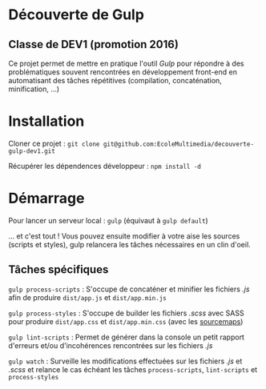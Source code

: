 # Découverte de Gulp

## Classe de DEV1 (promotion 2016)

Ce projet permet de mettre en pratique l'outil *Gulp* pour répondre à des problématiques souvent rencontrées en développement front-end en automatisant des tâches répétitives (compilation, concaténation, minification, ...)

# Installation

Cloner ce projet : `git clone git@github.com:EcoleMultimedia/decouverte-gulp-dev1.git`

Récupérer les dépendences développeur : `npm install -d`

# Démarrage

Pour lancer un serveur local : `gulp` (équivaut à `gulp default`)

... et c'est tout ! Vous pouvez ensuite modifier à votre aise les sources (scripts et styles), gulp relancera les tâches nécessaires en un clin d'oeil.

## Tâches spécifiques

`gulp process-scripts` : S'occupe de concaténer et minifier les fichiers *.js* afin de produire `dist/app.js` et `dist/app.min.js`

`gulp process-styles` : S'occupe de builder les fichiers *.scss* avec SASS pour produire `dist/app.css` et `dist/app.min.css` (avec les [sourcemaps](https://medium.com/@toolmantim/getting-started-with-css-sourcemaps-and-in-browser-sass-editing-b4daab987fb0))

`gulp lint-scripts` : Permet de générer dans la console un petit rapport d'erreurs et/ou d'incohérences rencontrées sur les fichiers *.js* 

`gulp watch` : Surveille les modifications effectuées sur les fichiers *.js* et *.scss* et relance le cas échéant les tâches `process-scripts`, `lint-scripts` et `process-styles`
